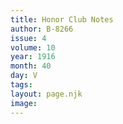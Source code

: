 ```yaml
---
title: Honor Club Notes
author: B-8266
issue: 4
volume: 10
year: 1916
month: 40
day: V
tags:
layout: page.njk
image:
---
```



